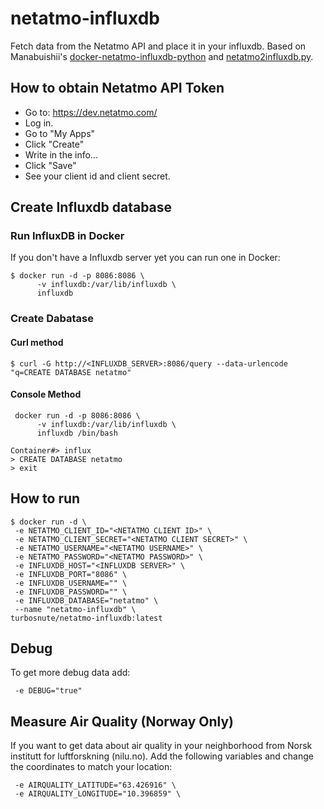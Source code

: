 # netatmo-influxdb
Fetch data from the Netatmo API and place it in your influxdb. Based on Manabuishii's [docker-netatmo-influxdb-python](https://github.com/manabuishii/docker-netatmo-influxdb-python) and [netatmo2influxdb.py](https://pypi.org/project/netatmo2influxdb/).

## How to obtain Netatmo API Token
- Go to: https://dev.netatmo.com/
- Log in.
- Go to "My Apps"
- Click "Create"
- Write in the info...
- Click "Save"
- See your client id and client secret.

## Create Influxdb database

### Run InfluxDB in Docker
If you don't have a Influxdb server yet you can run one in Docker:
```
$ docker run -d -p 8086:8086 \
      -v influxdb:/var/lib/influxdb \
      influxdb
```

### Create Dabatase
#### Curl method
```
$ curl -G http://<INFLUXDB_SERVER>:8086/query --data-urlencode "q=CREATE DATABASE netatmo"
```
#### Console Method
```
 docker run -d -p 8086:8086 \
      -v influxdb:/var/lib/influxdb \
      influxdb /bin/bash

Container#> influx
> CREATE DATABASE netatmo
> exit

```
## How to run
```
$ docker run -d \
 -e NETATMO_CLIENT_ID="<NETATMO CLIENT ID>" \
 -e NETATMO_CLIENT_SECRET="<NETATMO CLIENT SECRET>" \
 -e NETATMO_USERNAME="<NETATMO USERNAME>" \
 -e NETATMO_PASSWORD="<NETATMO PASSWORD>" \
 -e INFLUXDB_HOST="<INFLUXDB SERVER>" \
 -e INFLUXDB_PORT="8086" \
 -e INFLUXDB_USERNAME="" \
 -e INFLUXDB_PASSWORD="" \
 -e INFLUXDB_DATABASE="netatmo" \
 --name "netatmo-influxdb" \
turbosnute/netatmo-influxdb:latest
```

## Debug
To get more debug data add:
```
 -e DEBUG="true"
```

## Measure Air Quality (Norway Only)
If you want to get data about air quality in your neighborhood from Norsk institutt for luftforskning (nilu.no). Add the following variables and change the coordinates to match your location:
```
 -e AIRQUALITY_LATITUDE="63.426916" \
 -e AIRQUALITY_LONGITUDE="10.396859" \
```
